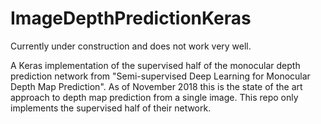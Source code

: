 # ImageDepthPredictionKeras
Currently under construction and does not work very well.


A Keras implementation of the supervised half of the monocular depth prediction network from "Semi-supervised Deep Learning for Monocular Depth Map Prediction". As of November 2018 this is the state of the art approach to depth map prediction from a single image. This repo only implements the supervised half of their network.

